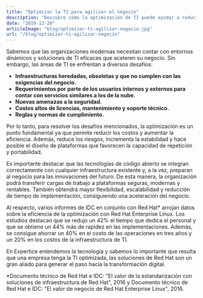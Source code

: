 ```yaml
---
title: "Optimizar la TI para agilizar el negocio"
description: "Descubre cómo la optimización de TI puede ayudar a reducir costos, aumentar la eficiencia y acelerar el negocio"
date: "2019-12-20"
articleImage: "blog/optimizar-ti-agilizar-negocio.jpg"
url: "/blog/optimizar-ti-agilizar-negocio"
---
```


Sabemos que las organizaciones modernas necesitan contar con entornos dinámicos y soluciones de TI eficaces que aceleren su negocio. Sin embargo, las áreas de TI se enfrentan a diversos desafíos:

- **Infraestructuras heredadas, obsoletas y que no cumplen con las exigencias del negocio.**
- **Requerimientos por parte de los usuarios internos y externos para contar con servicios similares a los de la nube.**
- **Nuevas amenazas a la seguridad.**
- **Costos altos de licencias, mantenimiento y soporte técnico.**
- **Reglas y normas de cumplimiento.**

Por lo tanto, para resolver los desafíos mencionados, la optimización es un punto fundamental ya que permite reducir los costos y aumentar la eficiencia. Además, reduce los riesgos, incrementa la estabilidad y hace posible el diseño de plataformas que favorecen la capacidad de repetición y portabilidad.

Es importante destacar que las tecnologías de código abierto se integran correctamente con cualquier infraestructura existente y, a la vez, preparan al negocio para las innovaciones del futuro. De esta manera, la organización podrá transferir cargas de trabajo a plataformas seguras, modernas y rentables. También obtendrá mayor flexibilidad, escalabilidad y reducción de tiempo de implementación, consiguiendo una aceleración del negocio.

Al respecto, varios informes de IDC en conjunto con Red Hat\* arrojan datos sobre la eficiencia de la optimización con Red Hat Enterprise Linux. Los estudios destacan que se redujo un 42% el tiempo que dedica el personal y que se obtiene un 44% más de rapidez en las implementaciones. Además, se consigue ahorrar un 40% en el costo de las operaciones en tres años y un 20% en los costos de la infraestructura de TI.

En Expertice entendemos la tecnología y sabemos lo importante que resulta que una empresa tenga la TI optimizada, las soluciones de Red Hat son un gran aliado para generar el paso hacia la transformación digital.

\*Documento técnico de Red Hat e IDC: "El valor de la estandarización con soluciones de infraestructura de Red Hat", 2016 y Documento técnico de Red Hat e IDC: "El valor de negocio de Red Hat Enterprise Linux", 2016.
